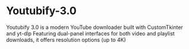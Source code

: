 # Youtubify-3.0
Youtubify 3.0 is a modern YouTube downloader built with CustomTkinter and yt-dlp Featuring dual-panel interfaces for both video and playlist downloads, it offers resolution options (up to 4K)
